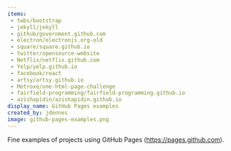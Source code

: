 ```yaml
---
items:
 - twbs/bootstrap
 - jekyll/jekyll
 - github/government.github.com
 - electron/electronjs.org-old
 - square/square.github.io
 - twitter/opensource-website
 - Netflix/netflix.github.com
 - Yelp/yelp.github.io
 - facebook/react
 - artsy/artsy.github.io
 - Metroxe/one-html-page-challenge
 - fairfield-programming/fairfield-programming.github.io
 - azishapidin/azishapidin.github.io
display_name: GitHub Pages examples
created_by: jdennes
image: github-pages-examples.png
---
```

Fine examples of projects using GitHub Pages (https://pages.github.com).
